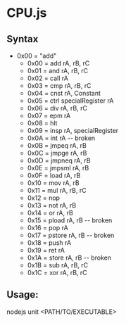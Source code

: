  # CPU.js

## Syntax

* 0x00 = "add"
	* 0x00 = add rA, rB, rC
	* 0x01 = and rA, rB, rC
	* 0x02 = call rA
	* 0x03 = cmp rA, rB, rC
	* 0x04 = cnst rA, Constant
	* 0x05 = ctrl specialRegister rA
	* 0x06 = div rA, rB, rC
	* 0x07 = epm rA
	* 0x08 = hlt
	* 0x09 = insp rA, specialRegister
	* 0x0A = int rA -- broken
	* 0x0B = jmpeq rA, rB
	* 0x0C = jmpge rA, rB
	* 0x0D = jmpneq rA, rB
	* 0x0E = jmpsml rA, rB
	* 0x0F = load rA, rB
	* 0x10 = mov rA, rB
	* 0x11 = mul rA, rB, rC
	* 0x12 = nop 
	* 0x13 = not rA, rB
	* 0x14 = or rA, rB
	* 0x15 = pload rA, rB -- broken
	* 0x16 = pop rA
	* 0x17 = pstore rA, rB -- broken
	* 0x18 = push rA
	* 0x19 = ret rA
	* 0x1A = store rA, rB -- broken
	* 0x1B = sub rA, rB, rC
	* 0x1C = xor rA, rB, rC

## Usage:
nodejs unit <PATH/TO/EXECUTABLE>
